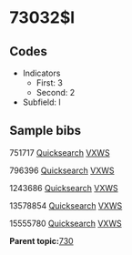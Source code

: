 # 73032$l

## Codes

-   Indicators
    -   First: 3
    -   Second: 2
-   Subfield: l

## Sample bibs

751717 [Quicksearch](https://search.library.yale.edu/catalog/751717) [VXWS](http://prodorbis.library.yale.edu:7014/vxws/GetHoldingsService?bibId=751717)

796396 [Quicksearch](https://search.library.yale.edu/catalog/796396) [VXWS](http://prodorbis.library.yale.edu:7014/vxws/GetHoldingsService?bibId=796396)

1243686 [Quicksearch](https://search.library.yale.edu/catalog/1243686) [VXWS](http://prodorbis.library.yale.edu:7014/vxws/GetHoldingsService?bibId=1243686)

13578854 [Quicksearch](https://search.library.yale.edu/catalog/13578854) [VXWS](http://prodorbis.library.yale.edu:7014/vxws/GetHoldingsService?bibId=13578854)

15555780 [Quicksearch](https://search.library.yale.edu/catalog/15555780) [VXWS](http://prodorbis.library.yale.edu:7014/vxws/GetHoldingsService?bibId=15555780)

**Parent topic:**[730](../../tags/730/730.md)

